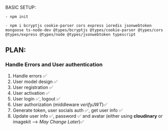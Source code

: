 BASIC SETUP:
    
    - npm init

    - npm i bcryptjs cookie-parser cors express ioredis jsonwebtoken mongoose ts-node-dev @types/bcryptjs @types/cookie-parser @types/cors @types/express @types/node @types/jsonwebtoken typescript


## PLAN:     
### Handle Errors and User authentication
1. Handle errors ✅
2. User model design ✅
3. User registration ✅
4. User activation ✅
5. User login ✅, logout ✅
6. User authorization (middleware _verifyJWT_)✅
7. Generate token, user socials auth ✅, get user info ✅
8. Update user info ✅, password ✅ and avatar (either using **cloudinary** or imagekit --> _May Change Later_)✅ 